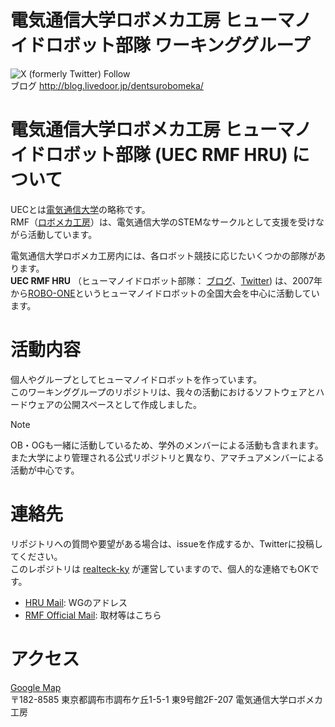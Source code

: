 電気通信大学ロボメカ工房 ヒューマノイドロボット部隊 ワーキンググループ 
=====

![X (formerly Twitter) Follow](https://img.shields.io/twitter/follow/uecrmf_humanoid)  
ブログ http://blog.livedoor.jp/dentsurobomeka/

# 電気通信大学ロボメカ工房 ヒューマノイドロボット部隊 (UEC RMF HRU) について

UECとは[電気通信大学](https://www.uec.ac.jp)の略称です。  
RMF（[ロボメカ工房](https://sites.google.com/view/uec-rmf/home)）は、電気通信大学のSTEMなサークルとして支援を受けながら活動しています。

電気通信大学ロボメカ工房内には、各ロボット競技に応じたいくつかの部隊があります。  
**UEC RMF HRU** （ヒューマノイドロボット部隊： [ブログ](http://blog.livedoor.jp/dentsurobomeka/)、[Twitter](https://twitter.com/uecrmf_humanoid)) は、2007年から[ROBO-ONE](https://www.robo-one.com/)というヒューマノイドロボットの全国大会を中心に活動しています。

# 活動内容

個人やグループとしてヒューマノイドロボットを作っています。  
このワーキンググループのリポジトリは、我々の活動におけるソフトウェアとハードウェアの公開スペースとして作成しました。

> [!NOTE]
> OB・OGも一緒に活動しているため、学外のメンバーによる活動も含まれます。
> また大学により管理される公式リポジトリと異なり、アマチュアメンバーによる活動が中心です。

# 連絡先

リポジトリへの質問や要望がある場合は、issueを作成するか、Twitterに投稿してください。  
このレポジトリは [realteck-ky](https://github.com/realteck-ky) が運営していますので、個人的な連絡でもOKです。  

- [HRU Mail](mailto:rmf-hru-wg@googlegroups.com): WGのアドレス
- [RMF Official Mail](mailto:robomech.uec@gmail.com): 取材等はこちら

# アクセス

[Google Map](https://www.google.com/maps/place/35%C2%B039'30.7%22N+139%C2%B032'41.1%22E/@35.65867,139.544505,19z/data=!4m4!3m3!8m2!3d35.658535!4d139.544738?hl=ja&entry=ttu)  
〒182-8585 東京都調布市調布ケ丘1-5-1 東9号館2F-207 電気通信大学ロボメカ工房
